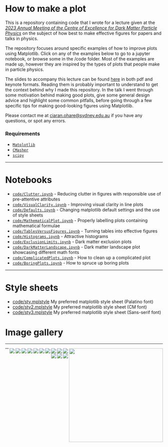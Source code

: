 # How to make a plot

This is a repository containing code that I wrote for a lecture given at the [*2023 Annual Meeting of the Centre of Excellence for Dark Matter Particle Physics*](https://darkmatteraustralia.atlassian.net/wiki/spaces/CDMPublic/pages/1584562177/2023+CDM+Annual+Workshop+-+Collaboratively+striving+for+success) on the subject of how best to make effective figures for papers and talks in physics.

The repository focuses around specific examples of how to improve plots using Matplotlib. Click on any of the examples below to go to a jupyter notebook, or browse some in the /code folder. Most of the examples are made up, however they are inspired by the types of plots that people make in particle physics.

The slides to accompany this lecture can be found [here](slides) in both pdf and keynote formats. Reading them is probably important to understand to get the context behind why I made this repository. In the talk I went through some motivation behind making good plots, give some general design advice and highlight some common pitfalls, before going through a few specific tips for making good-looking figures using Matplotlib.

Please contact me at ciaran.ohare@sydney.edu.au if you have any questions, or spot any errors.

### Requirements

* [`Matplotlib`](https://matplotlib.org/)
* [`CMasher`](https://cmasher.readthedocs.io/)
* [`scipy`](https://scipy.org/)

---

# Notebooks

* [`code/Clutter.ipynb`](code/Clutter.ipynb) - Reducing clutter in figures with responsible use of pre-attentive attributes
* [`code/VisualClarity.ipynb`](code/VisualClarity.ipynb) - Improving visual clarity in line plots
* [`code/Defaults.ipynb`](code/Defaults.ipynb) - Changing matplotlib default settings and the use of style sheets
* [`code/MathematicalPlot.ipynb`](code/MathematicalPlot.ipynb) - Properly labelling plots containing mathematical formulae
* [`code/TablesVersusFigures.ipynb`](code/TablesVersusFigures.ipynb) - Turning tables into effective figures
* [`code/Histograms.ipynb`](code/Histograms.ipynb) - Attractive histograms
* [`code/ExclusionLimits.ipynb`](code/ExclusionLimits.ipynb) - Dark matter exclusion plots
* [`code/DarkMatterLandscape.ipynb`](code/DarkMatterLandscape.ipynb) - Dark matter landscape plot showcasing different math fonts
* [`code/ComplicatedPlots.ipynb`](code/ComplicatedPlots.ipynb) - How to clean up a complicated plot
* [`code/BoringPlots.ipynb`](code/BoringPlots.ipynb) - How to spruce up boring plots

---

 # Style sheets
* [code/sty.mplstyle](ode/sty.mplstyle) My preferred matplotlib style sheet (Palatino font)
* [code/sty2.mplstyle](ode/sty2.mplstyle) My preferred matplotlib style sheet (CM font)
* [code/sty3.mplstyle](ode/sty3.mplstyle) My preferred matplotlib style sheet (Sans-serif font)

# Image gallery

---

[<img align="right" width="300" src="plots/plots_png/Charges.png">](code/Charges.ipynb)

[<img align="right" src="plots/plots_png/Colormaps_Cyclic.png">](code/Charges.ipynb)

[<img align="right" src="plots/plots_png/Colormaps_Sequential.png">](code/Charges.ipynb)

[<img align="right" src="plots/plots_png/Colormaps_Diverging.png">](code/Charges.ipynb)

[<img align="right" src="plots/plots_png/Histograms_Good_withKDE.png">](code/Histograms.ipynb)

[<img align="right" src="plots/plots_png/MathematicalPlot_Good.png">](code/MathematicalPlots.ipynb)

[<img align="right" src="plots/plots_png/Table.png">](code/TablesVersusFigures.ipynb)

[<img align="right" src="plots/plots_png/VisualClarity_Good.png">](code/VisualClarity.ipynb)

[<img align="right" src="plots/plots_png/VisualClarity_Good.png">](code/VisualClarity.ipynb)

[<img align="right" src="plots/plots_png/ExclusionLimits_Good.png">](code/ExclusionLimits.ipynb)

[<img align="right" src="plots/plots_png/DMLandscape_Palatino.png">](code/DarkMatterLandscape.ipynb)

[<img align="right" src="plots/plots_png/BoringPlot1_Good.png">](code/BoringPlots.ipynb)

[<img align="right" src="plots/plots_png/BoringPlot2_Good.png">](code/BoringPlots.ipynb)

[<img align="right" src="plots/plots_png/BoringPlot3_Good.png">](code/BoringPlots.ipynb)

---
